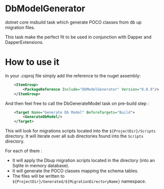 # DbModelGenerator

dotnet core msbuild task which generate POCO classes from db up migration files.

This task make the perfect fit to be used in conjunction with Dapper and DapperExtensions.

# How to use it

In your .csproj file simply add the reference to the nuget assembly:

```xml
    <ItemGroup>
        <PackageReference Include="DbModelGenerator" Version="0.0.9"/>
    </ItemGroup>
```

And then feel free to call the DbGenerateModel task on pre-build step :

```xml
    <Target Name="Generate Db Model" BeforeTargets="Build">
        <GenerateDbModel/>
    </Target>
```

This will look for migrations scripts located into the `${ProjectDir}/Scripts` directory.
It will iterate over all sub directories found into the `Scripts` directory.

For each of them :
- It will apply the Dbup migration scripts located in the directory (into an Sqlite in memory database).
- It will generate the POCO classes mapping the schema tables.
- The files will be written to `${ProjectDir}/Generated/${MigrationDirectoryName}` namespace.